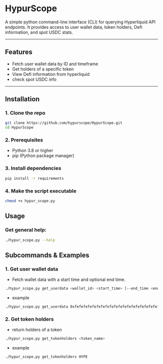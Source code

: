 # HypurScope

A simple python command-line interface (CLI) for querying Hyperliquid API endpoints. It provides access to user wallet data, token holders, Defi information, and spot USDC stats.

---

## Features
- Fetch user wallet data by ID and timeframe
- Get holders of a specific token
- View Defi information from hyperliquid
- check spot USDC info

---

## Installation


### 1. Clone the repo
```bash
git clone https://github.com/hypurscope/HypurScope.git
cd HypurScope
```

### 2. Prerequisites
- Python 3.8 or higher
- pip (Python package manager)

### 3. Install dependencies
```bash
pip install -r requirements
```

### 4. Make the script executable
```bash
chmod +x hypur_scope.py
```

## Usage

### Get general help:
```bash
./hypur_scope.py --help
```

## Subcommands & Examples

### 1. Get user wallet data
- Fetch wallet data with a start time and optional end time.
```bash
./hypur_scope.py get_userdata <wallet_id> <start_time> [--end_time <end_time>]
```
- example
```bash
./hypur_scope.py get_userdata 0xfefefefefefefefefefefefefefefefefefefefe "2025-01-01 00:00" --end_time "2025-02-01 00:00"
```

### 2. Get token holders
- return holders of a token
```bash
./hypur_scope.py get_tokenholders <token_name>
```
- example
```bash
./hypur_scope.py get_tokenholders HYPE
```
 
